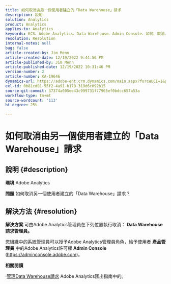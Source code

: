 ```yaml
---
title: 如何取消由另一個使用者建立的「Data Warehouse」請求
description: 說明
solution: Analytics
product: Analytics
applies-to: Analytics
keywords: KCS、Adobe Analytics、Data Warehouse、Admin Console、如何、取消、請求、其他使用者、Data Warehouse請求管理員
resolution: Resolution
internal-notes: null
bug: false
article-created-by: Jim Menn
article-created-date: 12/19/2022 9:44:56 PM
article-published-by: Jim Menn
article-published-date: 12/19/2022 10:31:46 PM
version-number: 2
article-number: KA-19646
dynamics-url: https://adobe-ent.crm.dynamics.com/main.aspx?forceUCI=1&pagetype=entityrecord&etn=knowledgearticle&id=475e715c-e67f-ed11-81ac-6045bd006704
exl-id: 0b81cd01-55f2-4a91-b178-319d6c092b15
source-git-commit: 37374a005ee43c999731f77965ef0bdcc657a53a
workflow-type: tm+mt
source-wordcount: '113'
ht-degree: 25%

---
```


# 如何取消由另一個使用者建立的「Data Warehouse」請求

## 說明 {#description}


<b>環境</b>
Adobe Analytics

<b>問題</b>
如何取消另一個使用者建立的「Data Warehouse」請求？


## 解決方法 {#resolution}


<b>解決方案</b>
可由Adobe Analytics管理員在下列位置執行取消： <b>Data Warehouse請求管理員。</b>

您組織中的系統管理員可以授予Adobe Analytics管理員角色，給予使用者 <b>產品管理員</b> 中的Adobe Analytics許可權 <b>Admin Console</b> (https://adminconsole.adobe.com)。

<b>相關閱讀</b>

·[管理Data Warehouse請求](https://experienceleague.adobe.com/docs/analytics/export/data-warehouse/data-warehouse-requests-manage.html?lang=zh-Hant) Adobe Analytics匯出指南中的。
